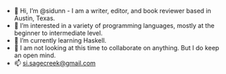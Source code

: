 - 👋 Hi, I’m @sidunn - I am a writer, editor, and book reviewer based in Austin, Texas.
- 👀 I’m interested in a variety of programming languages, mostly at the beginner to intermediate level. 
- 🌱 I’m currently learning Haskell.
- 💞️ I am not looking at this time to collaborate on anything. But I do keep an open mind.
- 📫 si.sagecreek@gmail.com

<!---
sidunn/sidunn is a ✨ special ✨ repository because its `README.md` (this file) appears on your GitHub profile.
You can click the Preview link to take a look at your changes.
--->
